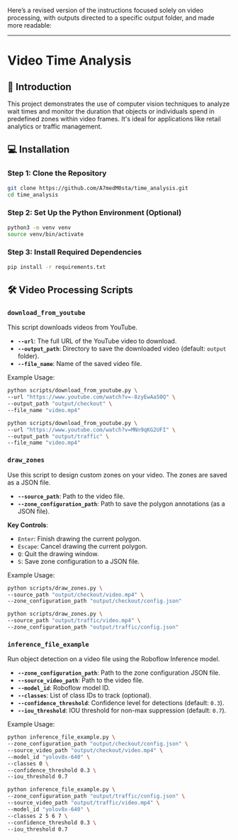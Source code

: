 Here’s a revised version of the instructions focused solely on video processing, with outputs directed to a specific output folder, and made more readable:

---

# Video Time Analysis

## 👋 Introduction

This project demonstrates the use of computer vision techniques to analyze wait times and monitor the duration that objects or individuals spend in predefined zones within video frames. It's ideal for applications like retail analytics or traffic management.

## 💻 Installation

### Step 1: Clone the Repository

```bash
git clone https://github.com/A7medM0sta/time_analysis.git  
cd time_analysis
```

### Step 2: Set Up the Python Environment (Optional)

```bash
python3 -m venv venv
source venv/bin/activate
```

### Step 3: Install Required Dependencies

```bash
pip install -r requirements.txt
```

## 🛠 Video Processing Scripts

### `download_from_youtube`

This script downloads videos from YouTube.

- **`--url`**: The full URL of the YouTube video to download.
- **`--output_path`**: Directory to save the downloaded video (default: `output` folder).
- **`--file_name`**: Name of the saved video file.

Example Usage:

```bash
python scripts/download_from_youtube.py \
--url "https://www.youtube.com/watch?v=-8zyEwAa50Q" \
--output_path "output/checkout" \
--file_name "video.mp4"
```

```bash
python scripts/download_from_youtube.py \
--url "https://www.youtube.com/watch?v=MNn9qKG2UFI" \
--output_path "output/traffic" \
--file_name "video.mp4"
```

### `draw_zones`

Use this script to design custom zones on your video. The zones are saved as a JSON file.

- **`--source_path`**: Path to the video file.
- **`--zone_configuration_path`**: Path to save the polygon annotations (as a JSON file).

**Key Controls**:
- `Enter`: Finish drawing the current polygon.
- `Escape`: Cancel drawing the current polygon.
- `Q`: Quit the drawing window.
- `S`: Save zone configuration to a JSON file.

Example Usage:

```bash
python scripts/draw_zones.py \
--source_path "output/checkout/video.mp4" \
--zone_configuration_path "output/checkout/config.json"
```

```bash
python scripts/draw_zones.py \
--source_path "output/traffic/video.mp4" \
--zone_configuration_path "output/traffic/config.json"
```

### `inference_file_example`

Run object detection on a video file using the Roboflow Inference model.

- **`--zone_configuration_path`**: Path to the zone configuration JSON file.
- **`--source_video_path`**: Path to the video file.
- **`--model_id`**: Roboflow model ID.
- **`--classes`**: List of class IDs to track (optional).
- **`--confidence_threshold`**: Confidence level for detections (default: `0.3`).
- **`--iou_threshold`**: IOU threshold for non-max suppression (default: `0.7`).

Example Usage:

```bash
python inference_file_example.py \
--zone_configuration_path "output/checkout/config.json" \
--source_video_path "output/checkout/video.mp4" \
--model_id "yolov8x-640" \
--classes 0 \
--confidence_threshold 0.3 \
--iou_threshold 0.7
```
```bash
python inference_file_example.py \
--zone_configuration_path "output/traffic/config.json" \
--source_video_path "output/traffic/video.mp4" \
--model_id "yolov8x-640" \
--classes 2 5 6 7 \
--confidence_threshold 0.3 \
--iou_threshold 0.7
```
